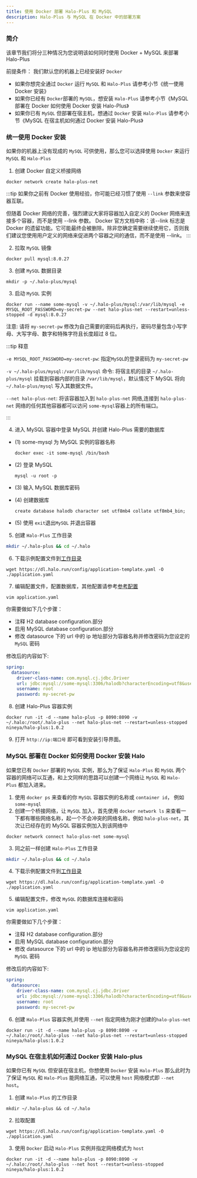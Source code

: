```yaml
---
title: 使用 Docker 部署 Halo-Plus 和 MySQL
description: Halo-Plus 与 MySQL 在 Docker 中的部署方案
---
```


### 简介

该章节我们将分三种情况为您说明该如何同时使用 Docker + MySQL 来部署 Halo-Plus

前提条件： 我们默认您的机器上已经安装好 `Docker`

- 如果你想完全通过 `Docker` 运行 `MySQL` 和 `Halo-Plus` 请参考小节《统一使用 Docker 安装》
- 如果你已经有 `Docker`部署的 `MySQL`，想安装 `Halo-Plus` 请参考小节《MySQL 部署在 Docker 如何使用 Docker 安装 Halo-Plus》
- 如果你已有 `MySQL` 但部署在宿主机，想通过 `Docker` 安装 `Halo-Plus` 请参考小节《MySQL 在宿主机如何通过 Docker 安装 Halo-Plus》

### 统一使用 Docker 安装

如果你的机器上没有现成的 `MySQL` 可供使用，那么您可以选择使用 `Docker` 来运行 `MySQL` 和 `Halo-Plus`

1. 创建 Docker 自定义桥接网络

```shell
docker network create halo-plus-net
```

:::tip
如果你之前有 Docker 使用经验，你可能已经习惯了使用 `--link` 参数来使容器互联。

但随着 Docker 网络的完善，强烈建议大家将容器加入自定义的 Docker 网络来连接多个容器，而不是使用 --link 参数。
Docker 官方文档中称：该--link 标志是 Docker 的遗留功能。它可能最终会被删除。除非您确定需要继续使用它，否则我们建议您使用用户定义的网络来促进两个容器之间的通信，而不是使用 --link。
:::

2. 拉取 `MySQL` 镜像

```shell
docker pull mysql:8.0.27
```

3. 创建 `MySQL` 数据目录

```shell
mkdir -p ~/.halo-plus/mysql
```

3. 启动 `MySQL` 实例

```shell
docker run --name some-mysql -v ~/.halo-plus/mysql:/var/lib/mysql -e MYSQL_ROOT_PASSWORD=my-secret-pw --net halo-plus-net --restart=unless-stopped -d mysql:8.0.27
```

注意: 请将 `my-secret-pw` 修改为自己需要的密码后再执行，密码尽量包含小写字母、大写字母、数字和特殊字符且长度超过 8 位。

:::tip 释意

`-e MYSQL_ROOT_PASSWORD=my-secret-pw`: 指定`MySQL`的登录密码为 `my-secret-pw`

`-v ~/.halo-plus/mysql:/var/lib/mysql` 命令: 将宿主机的目录 `~/.halo-plus/mysql` 挂载到容器内部的目录 `/var/lib/mysql`，默认情况下 MySQL 将向 `~/.halo-plus/mysql` 写入其数据文件。

`--net halo-plus-net`: 将该容器加入到 `halo-plus-net` 网络,连接到 `halo-plus-net` 网络的任何其他容器都可以访问 `some-mysql`容器上的所有端口。

:::

4. 进入 MySQL 容器中登录 MySQL 并创建 Halo-Plus 需要的数据库

- (1) some-mysql 为 MySQL 实例的容器名称

  ```shell
  docker exec -it some-mysql /bin/bash
  ```

- (2) 登录 MySQL

  ```shell
  mysql -u root -p
  ```

- (3) 输入 MySQL 数据库密码

- (4) 创建数据库

  ```shell
  create database halodb character set utf8mb4 collate utf8mb4_bin;
  ```

- (5) 使用 `exit`退出`MySQL` 并退出容器

5. 创建 `Halo-Plus` 工作目录

```bash
mkdir ~/.halo-plus && cd ~/.halo
```

6. 下载示例配置文件到[工作目录](https://docs.halo-plus.nineya.com/getting-started/prepare#工作目录)

```shell
wget https://dl.halo.run/config/application-template.yaml -O ./application.yaml
```

7. 编辑配置文件，配置数据库，其他配置请参考[参考配置](https://docs.halo-plus.nineya.com/getting-started/config)

```shell
vim application.yaml
```

你需要做如下几个步骤：

- 注释 H2 database configuration.部分
- 启用 MySQL database configuration.部分
- 修改 datasource 下的 url 中的 ip 地址部分为容器名称并修改密码为您设定的 `MySQL` 密码

修改后的内容如下:

```yaml
spring:
  datasource:
    driver-class-name: com.mysql.cj.jdbc.Driver
    url: jdbc:mysql://some-mysql:3306/halodb?characterEncoding=utf8&useSSL=false&serverTimezone=Asia/Shanghai&allowPublicKeyRetrieval=true
    username: root
    password: my-secret-pw
```

8. 创建 Halo-Plus 容器实例

```shell
docker run -it -d --name halo-plus -p 8090:8090 -v ~/.halo:/root/.halo-plus --net halo-plus-net --restart=unless-stopped nineya/halo-plus:1.0.2
```

9. 打开 `http://ip:端口号` 即可看到安装引导界面。

### MySQL 部署在 Docker 如何使用 Docker 安装 Halo

如果您已有 `Docker` 部署的 `MySQL` 实例，那么为了保证 `Halo-Plus` 和 `MySQL` 两个容器的网络可以互通，和上文同样的思路可以创建一个网络让 `MySQL` 和 `Halo-Plus` 都加入进来。

1. 使用 `docker ps` 来查看的你 `MySQL` 容器实例的名称或 `container id`， 例如 `some-mysql`
2. 创建一个桥接网络，让 `MySQL` 加入，首先使用 `docker network ls` 来查看一下都有哪些网络名称，起一个不会冲突的网络名称，例如 `halo-plus-net`，其次让已经存在的 MySQL 容器实例加入到该网络中

```shell
docker network connect halo-plus-net some-mysql
```

3. 同之前一样创建 `Halo-Plus` 工作目录

```bash
mkdir ~/.halo-plus && cd ~/.halo
```

4. 下载示例配置文件到[工作目录](https://docs.halo-plus.nineya.com/getting-started/prepare#工作目录)

```shell
wget https://dl.halo.run/config/application-template.yaml -O ./application.yaml
```

5. 编辑配置文件，修改 `MySQL` 的数据库连接和密码

```shell
vim application.yaml
```

你需要做如下几个步骤：

- 注释 H2 database configuration.部分
- 启用 MySQL database configuration.部分
- 修改 datasource 下的 url 中的 ip 地址部分为容器名称并修改密码为您设定的 `MySQL` 密码

修改后的内容如下:

```yaml
spring:
  datasource:
    driver-class-name: com.mysql.cj.jdbc.Driver
    url: jdbc:mysql://some-mysql:3306/halodb?characterEncoding=utf8&useSSL=false&serverTimezone=Asia/Shanghai&allowPublicKeyRetrieval=true
    username: root
    password: my-secret-pw
```

6. 创建 `Halo-Plus` 容器实例,并使用 `--net` 指定网络为刚才创建的`halo-plus-net`

```shell
docker run -it -d --name halo-plus -p 8090:8090 -v ~/.halo:/root/.halo-plus --net halo-plus-net --restart=unless-stopped nineya/halo-plus:1.0.2
```

### MySQL 在宿主机如何通过 Docker 安装 Halo-plus

如果你已有 `MySQL` 但安装在宿主机，你想使用 `Docker` 安装 `Halo-Plus` 那么此时为了保证 `MySQL` 和 `Halo-Plus` 能网络互通，可以使用 `host` 网络模式即 `--net host`。

1. 创建 `Halo-Plus` 的工作目录

```shell
mkdir ~/.halo-plus && cd ~/.halo
```

2. 拉取配置

```shell
wget https://dl.halo.run/config/application-template.yaml -O ./application.yaml
```

3. 使用 `Docker` 启动 `Halo-Plus` 实例并指定网络模式为 `host`

```shell
docker run -it -d --name halo-plus -p 8090:8090 -v ~/.halo:/root/.halo-plus --net host --restart=unless-stopped nineya/halo-plus:1.0.2
```
